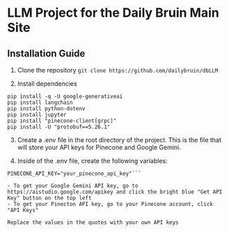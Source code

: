 # LLM Project for the Daily Bruin Main Site

## Installation Guide

1. Clone the repository
`git clone https://github.com/dailybruin/dbLLM`

<!-- 2. Install dependencies
`pip install -r requirements.txt` -->

2. Install dependencies
```
pip install -q -U google-generativeai
pip install langchain
pip install python-dotenv
pip install jupyter
pip install "pinecone-client[grpc]"
pip install -U "protobuf==5.26.1"
```

3. Create a .env file in the root directory of the project. This is the file that will store your API keys for Pinecone and Google Gemini.

4. Inside of the .env file, create the following variables:
```GOOGLE_GEMINI_API_KEY="your_google_gemini_api_key"
PINECONE_API_KEY="your_pinecone_api_key"```

- To get your Google Gemini API key, go to https://aistudio.google.com/apikey and click the bright blue "Get API Key" button on the top left
- To get your Pinecton API key, go to your Pinecone account, click "API Keys"

Replace the values in the quotes with your own API keys

